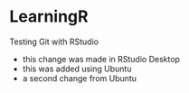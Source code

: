 # LearningR
Testing Git with RStudio
- this change was made in RStudio Desktop
- this was added using Ubuntu
- a second change from Ubuntu

